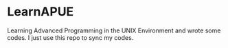 LearnAPUE
=========

Learning Advanced Programming in the UNIX Environment and wrote some codes. I just use this repo to sync my codes.
